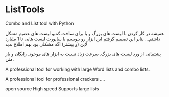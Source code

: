 # ListTools
Combo and List tool with Python

همیشه در کار کردن با لیست های بزرگ و یا برای ساخت کمبو لیست های عضیم مشکل داشتم… بنابر این تصمیم گرفتم این ابزار رو بنویسم با ساپورت لیست هایی تا 1 ملیارد لاین (و بیشتر) اگه مشکلی بود بهم اطلاع بدید

پشتیبانی از ورد لیست های بزرگ.
سرعت زیاد نسبت به ابزار های موجود.
رایگان و باز متن.

A professional tool for working with large Word lists and combo lists.

A professional tool for professional crackers ….

open source
High speed
Supports large lists



